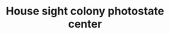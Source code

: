 ---
title: "House  sight  colony photostate center"
url: /thiruvananthapuram/house-sight-colony-photostate-center/
shop: Allgemein
---